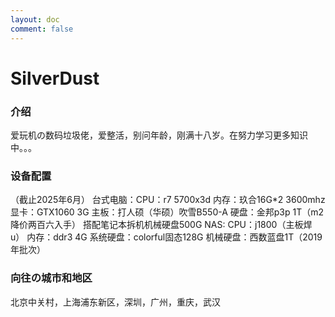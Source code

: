 ```yaml
---
layout: doc
comment: false
---
```

# SilverDust
### 介绍 
爱玩机の数码垃圾佬，爱整活，别问年龄，刚满十八岁。在努力学习更多知识中。。。
### 设备配置
（截止2025年6月）
台式电脑：CPU：r7 5700x3d 
        内存：玖合16G*2 3600mhz
        显卡：GTX1060 3G
        主板：打人硕（华硕）吹雪B550-A
        硬盘：金邦p3p 1T（m2降价两百六入手）
             搭配笔记本拆机机械硬盘500G
NAS: CPU：j1800（主板焊u）
     内存：ddr3 4G
     系统硬盘：colorful固态128G
     机械硬盘：西数蓝盘1T（2019年批次）
### 向往の城市和地区
北京中关村，上海浦东新区，深圳，广州，重庆，武汉
